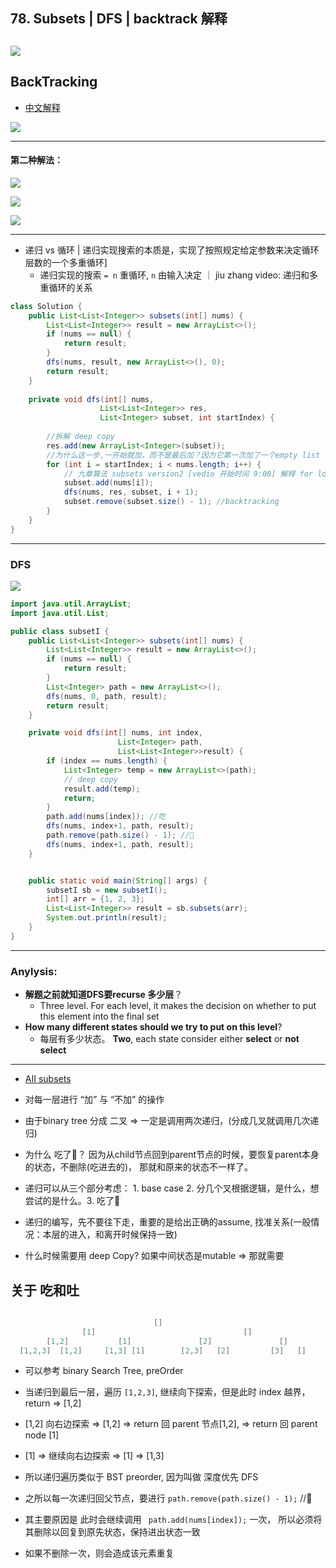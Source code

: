 ## 78. Subsets | DFS | backtrack 解释
![](img/2022-02-05-00-41-34.png)
---

## BackTracking

- [中文解释](https://programmercarl.com/0078.%E5%AD%90%E9%9B%86.html#%E6%80%9D%E8%B7%AF)

![](img/2024-01-10-05-35-33.png)




---
#### 第二种解法：

![](img/2022-02-05-12-10-22.png)

![](img/2022-02-05-12-19-27.png)

![](img/2022-05-08-12-53-00.png)


---
- 递归 vs 循环 | 递归实现搜索的本质是，实现了按照规定给定参数来决定循环层数的一个多重循环]
  - 递归实现的搜索 `= n` 重循环, `n` 由输入决定 ｜ jiu zhang video: 递归和多重循环的关系 

```java
class Solution {
    public List<List<Integer>> subsets(int[] nums) {
        List<List<Integer>> result = new ArrayList<>();
        if (nums == null) {
            return result;
        }
        dfs(nums, result, new ArrayList<>(), 0);
        return result;
    }
    
    private void dfs(int[] nums, 
                    List<List<Integer>> res, 
                    List<Integer> subset, int startIndex) {
        
        //拆解 deep copy
        res.add(new ArrayList<Integer>(subset));
        //为什么这一步,一开始就加，而不是最后加？因为它第一次加了一个empty list 
        for (int i = startIndex; i < nums.length; i++) {
            // 九章算法 subsets version2 [vedio 开始时间 9:00] 解释 for loop
            subset.add(nums[i]);
            dfs(nums, res, subset, i + 1);
            subset.remove(subset.size() - 1); //backtracking
        }
    }
}
```

---

### DFS

![](img/2021-10-06-18-41-06.png)

```java
import java.util.ArrayList;
import java.util.List;

public class subsetI {
    public List<List<Integer>> subsets(int[] nums) {
        List<List<Integer>> result = new ArrayList<>();
        if (nums == null) {
            return result;
        }
        List<Integer> path = new ArrayList<>();
        dfs(nums, 0, path, result);
        return result;
    }

    private void dfs(int[] nums, int index, 
                        List<Integer> path, 
                        List<List<Integer>>result) {
        if (index == nums.length) {
            List<Integer> temp = new ArrayList<>(path);
            // deep copy 
            result.add(temp);
            return;
        }
        path.add(nums[index]); //吃
        dfs(nums, index+1, path, result);
        path.remove(path.size() - 1); //🤮
        dfs(nums, index+1, path, result);
    }


    public static void main(String[] args) {
        subsetI sb = new subsetI();
        int[] arr = {1, 2, 3};
        List<List<Integer>> result = sb.subsets(arr);
        System.out.println(result);
    }
}
```
---

### Anylysis:

- **解题之前就知道DFS要recurse 多少层**？
  - Three level. For each level, it makes the decision on whether to put this element
    into the final set
- **How many different states should we try to put on this level**?
  - 每层有多少状态。 **Two**, each state consider either **select** or **not select**

---
- [AII subsets](https://novemberfall.github.io/Algorithm-FullStack/csPractice/review-dfs.html)

- 对每一层进行 “加” 与 “不加” 的操作
- 由于binary tree 分成 二叉 => 一定是调用两次递归，(分成几叉就调用几次递归)
- 为什么 吃了🤮？ 因为从child节点回到parent节点的时候，要恢复parent本身的状态，不删除(吃进去的)， 
  那就和原来的状态不一样了。

- 递归可以从三个部分考虑： 1. base case 2. 分几个叉根据逻辑，是什么，想尝试的是什么。3. 吃了🤮

- 递归的编写，先不要往下走，重要的是给出正确的assume, 找准关系(一般情况：本层的进入，和离开时候保持一致)
- 什么时候需要用 deep Copy? 如果中间状态是mutable => 那就需要


## 关于 吃和吐

```java

                                []
                [1]                                 []
        [1,2]           [1]               [2]               []
  [1,2,3]  [1,2]     [1,3] [1]        [2,3]   [2]         [3]   []     
```

- 可以参考 binary Search Tree,   preOrder

- 当递归到最后一层，遍历 `[1,2,3]`, 继续向下探索，但是此时 index 越界， return => [1,2]
- [1,2] 向右边探索 => [1,2]  => return 回 parent 节点[1,2], => return  回 parent node [1]
- [1] => 继续向右边探索  => [1] => [1,3]
- 所以递归遍历类似于 BST preorder, 因为叫做 深度优先 DFS
- 之所以每一次递归回父节点，要进行 `path.remove(path.size() - 1);` //🤮  
- 其主要原因是 此时会继续调用 ` path.add(nums[index]);` 一次， 所以必须将其删除以回复到原先状态，保持进出状态一致
- 如果不删除一次，则会造成该元素重复

